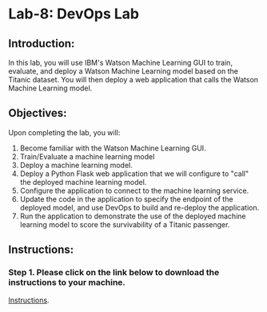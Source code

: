 # Lab-8: DevOps Lab 

## Introduction:

In this lab, you will use IBM's Watson Machine Learning GUI to train, evaluate, and deploy a Watson Machine Learning model based on the Titanic dataset. You will then deploy a web application that calls the Watson Machine Learning model. 

## Objectives:

Upon completing the lab, you will:

1. Become familiar with the Watson Machine Learning GUI.  
2. Train/Evaluate a machine learning model
3. Deploy a machine learning model. 
4. Deploy a Python Flask web application that we will configure to "call" the deployed machine learning model.  
5. Configure the application to connect to the machine learning service. 
6. Update the code in the application to specify the endpoint of the deployed model, and use DevOps to build and re-deploy the application. 
7. Run the application to demonstrate the use of the deployed machine learning model to score the survivability of a Titanic passenger. 

## Instructions:

### Step 1.  Please click on the link below to download the instructions to your machine.

[Instructions](https://github.com/bleonardb3/DS_POT_05-09/raw/master/Lab-8/WatsonMachineLearningv9.pdf).

